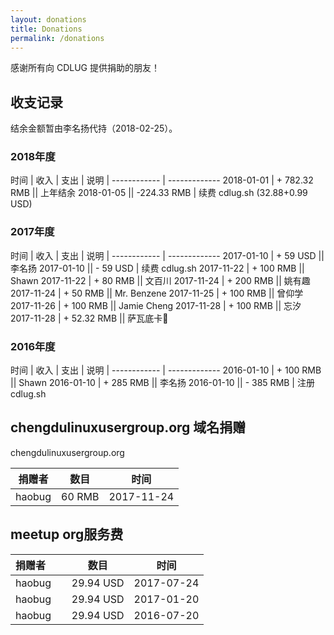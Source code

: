 ```yaml
---
layout: donations
title: Donations
permalink: /donations
---
```


感谢所有向 CDLUG 提供捐助的朋友！

## 收支记录
结余金额暂由李名扬代持（2018-02-25）。

### 2018年度

时间 | 收入 | 支出 | 说明 |
------------ | -------------
2018-01-01 | + 782.32 RMB || 上年结余
2018-01-05 || -224.33 RMB | 续费 cdlug.sh (32.88+0.99 USD)

### 2017年度

时间 | 收入 | 支出 | 说明 |
------------ | -------------
2017-01-10 | + 59 USD || 李名扬
2017-01-10 || - 59 USD | 续费 cdlug.sh
2017-11-22 | + 100 RMB || Shawn
2017-11-22 | + 80 RMB  || 文百川
2017-11-24 | + 200 RMB || 姚有趣
2017-11-24 | + 50 RMB  || Mr. Benzene
2017-11-25 | + 100 RMB || 曾仰学
2017-11-26 | + 100 RMB || Jamie Cheng
2017-11-28 | + 100 RMB || 忘汐
2017-11-28 | + 52.32 RMB || 萨瓦底卡👻

### 2016年度

时间 | 收入 | 支出 | 说明 |
------------ | -------------
2016-01-10 | + 100 RMB || Shawn
2016-01-10 | + 285 RMB || 李名扬
2016-01-10 || - 385 RMB | 注册 cdlug.sh


## chengdulinuxusergroup.org 域名捐赠
chengdulinuxusergroup.org

| 捐赠者        | 数目 | 时间 |
| ------------- | ------------- | -------|
|haobug| 60 RMB|2017-11-24|

## meetup org服务费

| 捐赠者        | 数目 | 时间 |
| ------------- | ------------- | ----- |
|haobug| 29.94 USD|2017-07-24|
|haobug| 29.94 USD|2017-01-20|
|haobug| 29.94 USD|2016-07-20|
